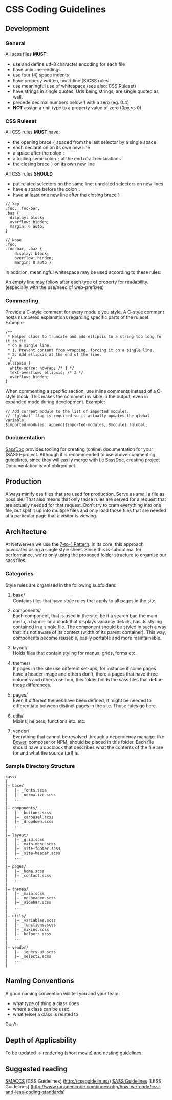 # CSS Coding Guidelines

## Development

### General
All scss files **MUST**:
* use and define utf-8 character encoding for each file
* have unix line-endings
* use four (4) space indents
* have properly written, multi-line (S)CSS rules
* use meaningful use of whitespace (see also: CSS Ruleset)
* have strings in single quotes. Urls being strings, are single quoted as well.
* precede decimal numbers below 1 with a zero (eg. 0.4)
* **NOT** assign a unit type to a property value of zero (0px vs 0)

### CSS Ruleset
All CSS rules **MUST** have:
* the opening brace `{` spaced from the last selector by a single space
* each declaration on its own new line
* a space after the colon `:`
* a trailing semi-colon `;` at the end of all declarations
* the closing brace `}` on its own new line

All CSS rules **SHOULD**
* put related selectors on the same line; unrelated selectors on new lines
* have a space before the colon `:`
* have at least one new line after the closing brace `}`

```
// Yep
.foo, .foo-bar,
.baz {
  display: block;
  overflow: hidden;
  margin: 0 auto;
}

// Nope
.foo,
.foo-bar, .baz {
    display: block;
    overflow: hidden;
    margin: 0 auto }
```

In addition, meaningful whitespace may be used according to these rules:

An empty line may follow after each type of property for readability. (especially with the use/need of web-prefixes)

### Commenting
Provide a C-style comment for every module you style. A C-style comment hosts numbered explanations regarding specific parts of the ruleset. Example:
```
/**
 * Helper class to truncate and add ellipsis to a string too long for it to fit
 * on a single line.
 * 1. Prevent content from wrapping, forcing it on a single line.
 * 2. Add ellipsis at the end of the line.
 */
.ellipsis {
  white-space: nowrap; /* 1 */
  text-overflow: ellipsis; /* 2 */
  overflow: hidden;
}
```

When commenting a specific section, use inline comments instead of a C-style block. This makes the comment invisible in the output, even in expanded mode during development. Example:

```
// Add current module to the list of imported modules.
// `!global` flag is required so it actually updates the global variable.
$imported-modules: append($imported-modules, $module) !global;
```

### Documentation
[SassDoc](http://sassdoc.com/) provides tooling for creating (online) documentation for your (SASS)-project. Although it is recommended to use above commenting guidelines, since they will easily merge with i.e SassDoc, creating project Documentation is not obliged yet.

## Production
Always minify css files that are used for production. Serve as small a file as possible. That also means that only those rules are served for a request that are actually needed for that request. Don't try to cram everything into one file, but split it up into multiple files and only load those files that are needed at a particular page that a visitor is viewing.

## Architecture
At Netwerven we use the [7-to-1 Pattern](http://sass-guidelin.es/#the-7-1-pattern). In its core, this approach advocates using a single style sheet. Since this is suboptimal for performance, we're only using the proposed folder structure to organise our sass files.

### Categories
Style rules are organised in the following subfolders:

1. base/<br />
Contains files that have style rules that apply to all pages in the site

2. components/<br />
Each component, that is used in the site, be it a search bar, the main menu, a banner or a block that displays vacancy details, has its styling contained in a single file. The component should be styled in such a way that it's not aware of its context (width of its parent container). This way, components become reusable, easily portable and more maintainable.

3. layout/<br />
Holds files that contain styling for menus, grids, forms etc.

4. themes/<br />
If pages in the site use different set-ups, for instance if some pages have a header image and others don't, there a pages that have three columns and others use four, this folder holds the sass files that define those differences.

5. pages/<br />
Even if different themes have been defined, it might be needed to differentiate between distinct pages in the site. Those rules go here.

6. utils/<br />
Mixins, helpers, functions etc. etc.

7. vendor/<br />
Everything that cannot be resolved through a dependency manager like [Bower](http://bower.io/), composer or NPM, should be placed in this folder. Each file should have a docblock that describes what the contents of the file are for and what the source (url) is.

### Sample Directory Structure
```
sass/
|
|– base/
|   |– _fonts.scss
|   |– _normalize.scss
|   ...
|
|– components/
|   |– _buttons.scss
|   |– _carousel.scss
|   |– _dropdown.scss
|   ...
|
|– layout/
|   |– _grid.scss
|   |– _main-menu.scss
|   |– _site-footer.scss
|   |– _site-header.scss
|   ...
|
|– pages/
|   |– _home.scss
|   |– _contact.scss
|   ...
|
|– themes/
|   |– _main.scss
|   |– _no-header.scss
|   |– _sidebar.scss
|   ...
|
|– utils/
|   |– _variables.scss
|   |– _functions.scss
|   |– _mixins.scss
|   |– _helpers.scss
|   ...
|
|– vendor/
|   |– _jquery-ui.scss
|   |– _select2.scss
|   ...
|
```

## Naming Conventions
A good naming convention will tell you and your team:

* what type of thing a class does
* where a class can be used
* what (else) a class is related to

Don't: 

## Depth of Applicability
To be updated -> rendering (short movie) and nesting guidelines.

## Suggested reading
[SMACCS](https://drive.google.com/drive/u/0/#folders/0B5-_yPc9Puptc25ROWNleVNkU3c/0B3CJLPTEHpHINEZRRTgyeDE5STA)
[CSS Guidelines] (http://cssguidelin.es/)
[SASS Guidelines](http://sass-guidelin.es/#css-ruleset)
[LESS Guidelines] (http://www.runopencode.com/index.php/how-we-code/css-and-less-coding-standards)
